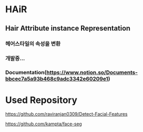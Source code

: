 # HAiR

## Hair Attribute instance Representation

### 헤어스타일의 속성을 변환

### 개발중...

### Documentation(https://www.notion.so/Documents-bbcec7a5a93b468c9adc3342e60209e1)

# Used Repository
https://github.com/raviranjan0309/Detect-Facial-Features

https://github.com/kampta/face-seg
